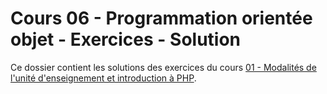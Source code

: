 # Cours 06 - Programmation orientée objet - Exercices - Solution

Ce dossier contient les solutions des exercices du cours
[01 - Modalités de l'unité d'enseignement et introduction à PHP](../../README.md).
